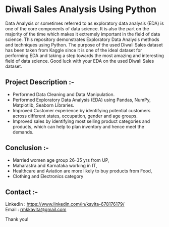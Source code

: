 # Diwali Sales Analysis Using Python

Data Analysis or sometimes referred to as exploratory data analysis (EDA) is one of the core components of data science. It is also the part on the majority of the time which makes it extremely important in the field of data science. This repository demonstrates Exploratory Data Analysis methods and techniques using Python. The purpose of the used Diwali Sales dataset has been taken from Kaggle since it is one of the ideal dataset for performing EDA and taking a step towards the most amazing and interesting field of data science. Good luck with your EDA on the used Diwali Sales dataset.
 
## Project Description :-
<ul>
<li>Performed Data Cleaning and Data Manipulation.
<li>Performed Exploratory Data Analysis (EDA) using Pandas, NumPy, Matplotlib, Seaborn Libraries.
<li>Improved Customer experience by identifying potential customers across different states, occupation, gender and age groups.
<li>Improved sales by identifying most selling product categories and products, which can help to plan inventory and hence meet the demands.
</ul>

## Conclusion :-
<ul>
<li>Married women age group 26-35 yrs from UP, 
<li>Maharastra and Karnataka working in IT, 
<li>Healthcare and Aviation are more likely to buy products from Food, 
<li>Clothing and Electronics category
</ul>

## Contact :-
LinkedIn : https://www.linkedin.com/in/kavita-678176179/ </br>
Email :    rmkkavita@gmail.com

Thank you!
